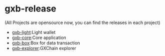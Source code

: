 # gxb-release

(All Projects are opensource now, you can find the releases in each project)

* [gxb-light](https://github.com/gxchain/gxb-light):Light wallet
* [gxb-core](https://github.com/gxchain/gxb-core):Core application
* [gxb-box](https://github.com/gxchain/gxb-box):Box for data transaction
* [gxb-explorer](https://github.com/gxchain/gxb-explorer):GXChain explorer



